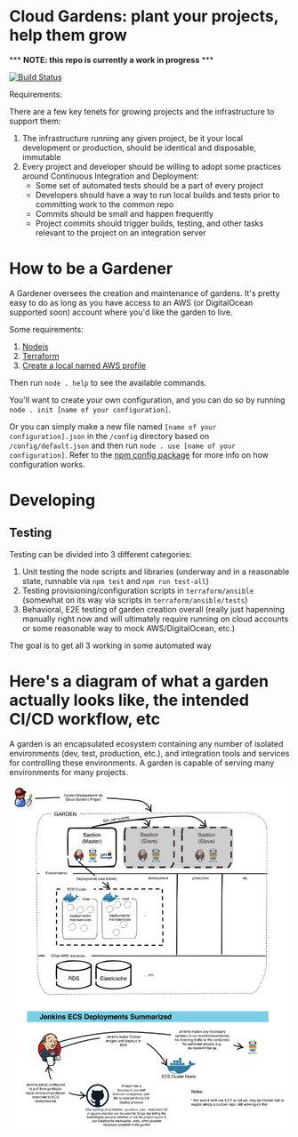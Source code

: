 # Cloud Gardens: plant your projects, help them grow

*** **NOTE: this repo is currently a work in progress** ***

[![Build Status](https://travis-ci.org/rockholla/cloud-gardens.svg?branch=develop)](https://travis-ci.org/rockholla/cloud-gardens)

Requirements:

There are a few key tenets for growing projects and the infrastructure to support them:

1. The infrastructure running any given project, be it your local development or production, should be identical and disposable, immutable
2. Every project and developer should be willing to adopt some practices around Continuous Integration and Deployment:
    * Some set of automated tests should be a part of every project
    * Developers should have a way to run local builds and tests prior to committing work to the common repo
    * Commits should be small and happen frequently
    * Project commits should trigger builds, testing, and other tasks relevant to the project on an integration server

# How to be a Gardener

A Gardener oversees the creation and maintenance of gardens.  It's pretty easy to do as long as you have access to an AWS (or DigitalOcean supported soon) account where you'd like the garden to live.

Some requirements:

1. [Nodejs](https://nodejs.org)
2. [Terraform](https://www.terraform.io/intro/getting-started/install.html)
3. [Create a local named AWS profile](http://docs.aws.amazon.com/cli/latest/userguide/cli-chap-getting-started.html#cli-multiple-profiles)

Then run `node . help` to see the available commands.

You'll want to create your own configuration, and you can do so by running `node . init [name of your configuration]`.

Or you can simply make a new file named `[name of your configuration].json` in the `/config` directory based on `/config/default.json` and then run `node . use [name of your configuration]`.  Refer to the [npm config package](https://www.npmjs.com/package/config) for more info on how configuration works.

# Developing

## Testing

Testing can be divided into 3 different categories:

1. Unit testing the node scripts and libraries (underway and in a reasonable state, runnable via `npm test` and `npm run test-all`)
2. Testing provisioning/configuration scripts in `terraform/ansible` (somewhat on its way via scripts in `terraform/ansible/tests`)
3. Behavioral, E2E testing of garden creation overall (really just hapenning manually right now and will ultimately require running on cloud accounts or some reasonable way to mock AWS/DigitalOcean, etc.)

The goal is to get all 3 working in some automated way

# Here's a diagram of what a garden actually looks like, the intended CI/CD workflow, etc

A garden is an encapsulated ecosystem containing any number of isolated environments (dev, test, production, etc.), and integration tools and services for controlling these environments.  A garden is capable of serving many environments for many projects.

![Garden Diagram](docs/cloud-gardens.png)
